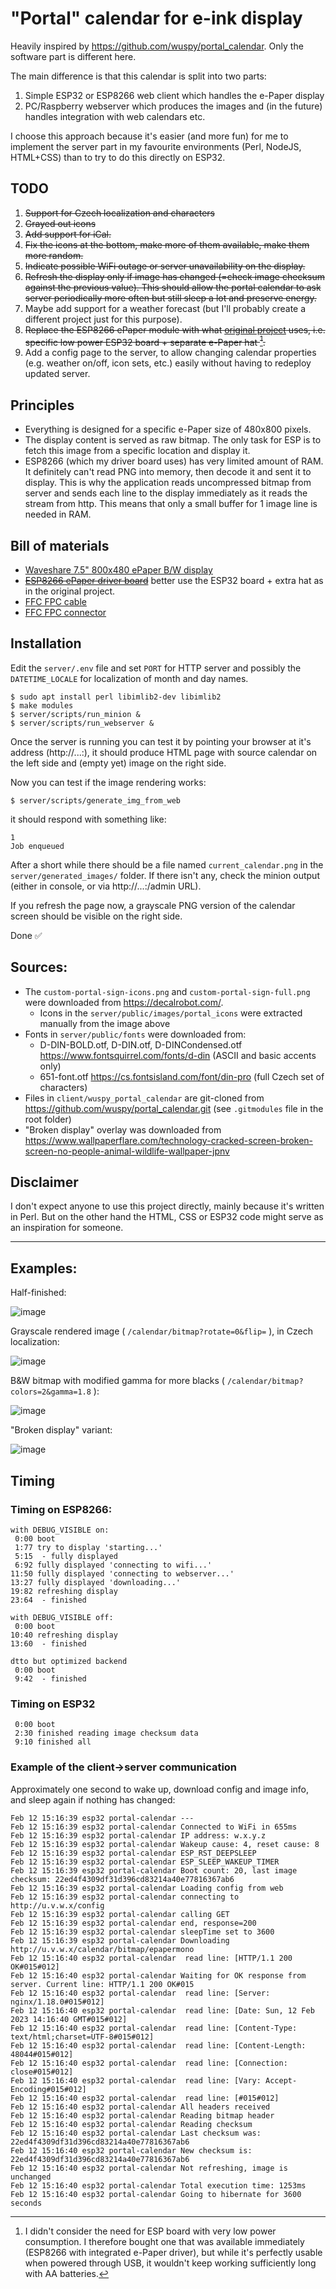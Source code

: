 # "Portal" calendar for e-ink display

Heavily inspired by https://github.com/wuspy/portal_calendar. Only the software part is different here.

The main difference is that this calendar is split into two parts:
 1. Simple ESP32 or ESP8266 web client which handles the e-Paper display
 2. PC/Raspberry webserver which produces the images and (in the future) handles integration with web calendars etc.
 
I choose this approach because it's easier (and more fun) for me to implement the server part in my favourite environments (Perl, NodeJS, HTML+CSS) than to try to do this directly on ESP32.

## TODO

1. ~~Support for Czech localization and characters~~
1. ~~Grayed out icons~~
1. ~~Add support for iCal.~~
1. ~~Fix the icons at the bottom, make more of them available, make them more random.~~
1. ~~Indicate possible WiFi outage or server unavailability on the display.~~
1. ~~Refresh the display only if image has changed (=check image checksum against the previous value). This should allow the portal calendar to ask server periodically more often but still sleep a lot and preserve energy.~~
1. Maybe add support for a weather forecast (but I'll probably create a different project just for this purpose).
1. ~~Replace the ESP8266 ePaper module with what [original project](https://github.com/wuspy/portal_calendar) uses, i.e. specific low power ESP32 board + separate e-Paper hat [^1].~~
1. Add a config page to the server, to allow changing calendar properties (e.g. weather on/off, icon sets, etc.) easily without having to redeploy updated server.

[^1]: I didn't consider the need for ESP board with very low power consumption. I therefore bought one that was available immediately (ESP8266 with integrated e-Paper driver), but while it's perfectly usable when powered through USB, it wouldn't keep working sufficiently long with AA batteries.

## Principles

* Everything is designed for a specific e-Paper size of 480x800 pixels. 
* The display content is served as raw bitmap. The only task for ESP is to fetch this image from a specific location and display it.
* ESP8266 (which my driver board uses) has very limited amount of RAM. It definitely can't read PNG into memory, then decode it and sent it to display. This is why the application reads uncompressed bitmap from server and sends each line to the display immediately as it reads the stream from http. This means that only a small buffer for 1 image line is needed in RAM.

## Bill of materials

* [Waveshare 7.5" 800x480 ePaper B/W display](https://www.laskakit.cz/waveshare-7-5--640x384-epaper-raw-displej-bw/)
* ~~[ESP8266 ePaper driver board](https://www.laskakit.cz/waveshare-esp8266-e-paper-raw-panel-driver-board/)~~ better use the ESP32 board + extra hat as in the original project.
* [FFC FPC cable](https://www.laskakit.cz/ffc-fpc-nestineny-flexibilni-kabel-awm-20624-80c-60v-0-5mm-24pin--20cm/)
* [FFC FPC connector](https://www.laskakit.cz/laskakit-e-paper-ffc-fpc-24pin-atapter/)

## Installation 

Edit the `server/.env` file and set `PORT` for HTTP server and possibly the `DATETIME_LOCALE` for localization of month and day names.

```
$ sudo apt install perl libimlib2-dev libimlib2
$ make modules
$ server/scripts/run_minion &
$ server/scripts/run_webserver &
```

Once the server is running you can test it by pointing your browser at it's address (http://...:<PORT>), it should produce HTML page with source calendar on the left side and (empty yet) image on the right side.

Now you can test if the image rendering works:

```
$ server/scripts/generate_img_from_web
```

it should respond with something like:

```
1
Job enqueued
```

After a short while there should be a file named `current_calendar.png` in the `server/generated_images/` folder. If there isn't any, check the minion output (either in console, or via http://...:<PORT>/admin URL).

If you refresh the page now, a grayscale PNG version of the calendar screen should be visible on the right side.

Done ✅

## Sources:
 - The `custom-portal-sign-icons.png` and `custom-portal-sign-full.png` were downloaded from https://decalrobot.com/. 
   - Icons in the `server/public/images/portal_icons` were extracted manually from the image above
 - Fonts in `server/public/fonts` were downloaded from:
   - D-DIN-BOLD.otf, D-DIN.otf, D-DINCondensed.otf
     https://www.fontsquirrel.com/fonts/d-din (ASCII and basic accents only)
   - 651-font.otf
     https://cs.fontsisland.com/font/din-pro (full Czech set of characters)
 - Files in `client/wuspy_portal_calendar` are git-cloned from https://github.com/wuspy/portal_calendar.git (see `.gitmodules` file in the root folder)
 - "Broken display" overlay was downloaded from https://www.wallpaperflare.com/technology-cracked-screen-broken-screen-no-people-animal-wildlife-wallpaper-jpnv

 ## Disclaimer

I don't expect anyone to use this project directly, mainly because it's written in Perl. But on the other hand the HTML, CSS or ESP32 code might serve as an inspiration for someone.

---

## Examples:

Half-finished:

![image](https://user-images.githubusercontent.com/16558674/214158618-31573f8c-0cd9-4471-a230-aabc3bd393cd.png)

Grayscale rendered image ( `/calendar/bitmap?rotate=0&flip=` ), in Czech localization:

![image](https://user-images.githubusercontent.com/16558674/214332528-8c96e01c-c7d5-4c95-8720-1074089cf5d4.png)

B&W bitmap with modified gamma for more blacks ( `/calendar/bitmap?colors=2&gamma=1.8` ):

![image](https://user-images.githubusercontent.com/16558674/214617604-5f2b534c-2f68-4d9c-8866-10e8eeeff591.png)

"Broken display" variant:
 
![image](https://user-images.githubusercontent.com/16558674/218329554-1cf13b36-d0ab-4a0a-9ead-7b298c4bb202.png)

## Timing

### Timing on ESP8266:

```
with DEBUG_VISIBLE on:
 0:00 boot
 1:77 try to display 'starting...'
 5:15  - fully displayed
 6:92 fully displayed 'connecting to wifi...'
11:50 fully displayed 'connecting to webserver...'
13:27 fully displayed 'downloading...'
19:82 refreshing display
23:64  - finished

with DEBUG_VISIBLE off:
 0:00 boot
10:40 refreshing display
13:60  - finished

dtto but optimized backend
 0:00 boot
 9:42  - finished
```

### Timing on ESP32
```
 0:00 boot
 2:30 finished reading image checksum data
 9:10 finished all
```
 
### Example of the client->server communication

Approximately one second to wake up, download config and image info, and sleep again if nothing has changed:
```
Feb 12 15:16:39 esp32 portal-calendar ---
Feb 12 15:16:39 esp32 portal-calendar Connected to WiFi in 655ms
Feb 12 15:16:39 esp32 portal-calendar IP address: w.x.y.z
Feb 12 15:16:39 esp32 portal-calendar Wakeup cause: 4, reset cause: 8
Feb 12 15:16:39 esp32 portal-calendar ESP_RST_DEEPSLEEP
Feb 12 15:16:39 esp32 portal-calendar ESP_SLEEP_WAKEUP_TIMER
Feb 12 15:16:39 esp32 portal-calendar Boot count: 20, last image checksum: 22ed4f4309df31d396cd83214a40e77816367ab6
Feb 12 15:16:39 esp32 portal-calendar Loading config from web
Feb 12 15:16:39 esp32 portal-calendar connecting to http://u.v.w.x/config
Feb 12 15:16:39 esp32 portal-calendar calling GET
Feb 12 15:16:39 esp32 portal-calendar end, response=200
Feb 12 15:16:39 esp32 portal-calendar sleepTime set to 3600
Feb 12 15:16:39 esp32 portal-calendar Downloading http://u.v.w.x/calendar/bitmap/epapermono
Feb 12 15:16:40 esp32 portal-calendar  read line: [HTTP/1.1 200 OK#015#012]
Feb 12 15:16:40 esp32 portal-calendar Waiting for OK response from server. Current line: HTTP/1.1 200 OK#015
Feb 12 15:16:40 esp32 portal-calendar  read line: [Server: nginx/1.18.0#015#012]
Feb 12 15:16:40 esp32 portal-calendar  read line: [Date: Sun, 12 Feb 2023 14:16:40 GMT#015#012]
Feb 12 15:16:40 esp32 portal-calendar  read line: [Content-Type: text/html;charset=UTF-8#015#012]
Feb 12 15:16:40 esp32 portal-calendar  read line: [Content-Length: 48044#015#012]
Feb 12 15:16:40 esp32 portal-calendar  read line: [Connection: close#015#012]
Feb 12 15:16:40 esp32 portal-calendar  read line: [Vary: Accept-Encoding#015#012]
Feb 12 15:16:40 esp32 portal-calendar  read line: [#015#012]
Feb 12 15:16:40 esp32 portal-calendar All headers received
Feb 12 15:16:40 esp32 portal-calendar Reading bitmap header
Feb 12 15:16:40 esp32 portal-calendar Reading checksum
Feb 12 15:16:40 esp32 portal-calendar Last checksum was: 22ed4f4309df31d396cd83214a40e77816367ab6
Feb 12 15:16:40 esp32 portal-calendar New checksum is: 22ed4f4309df31d396cd83214a40e77816367ab6
Feb 12 15:16:40 esp32 portal-calendar Not refreshing, image is unchanged
Feb 12 15:16:40 esp32 portal-calendar Total execution time: 1253ms
Feb 12 15:16:40 esp32 portal-calendar Going to hibernate for 3600 seconds
```

